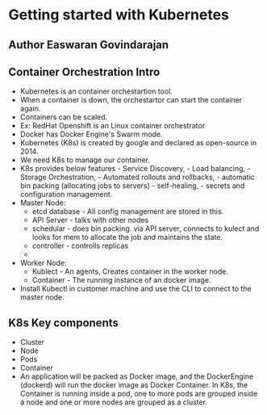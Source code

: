 # Getting started with Kubernetes
## Author Easwaran Govindarajan

 ## Container Orchestration Intro
 
 - Kubernetes is an container orchestartion tool.
 - When a container is down, the orchestartor can start the container again.
 - Containers can be scaled.
 - Ex: RedHat Openshift is an Linux container orchestrator
 - Docker has Docker Engine's Swarm mode.
 - Kubernetes (K8s) is created by google and declared as open-source in 2014.
 - We need K8s to manage our container.
 - K8s provides below features
        - Service Discovery, 
        - Load balancing, 
        - Storage Orchestration, 
        - Automated rollouts and rollbacks, 
        - automatic bin packing (allocating jobs to servers)
        - self-healing, 
        - secrets and configuration management.
 - Master Node:
    - etcd database - All config management are stored in this.
    - API Server - talks with other nodes
    - schedular - does bin packing. via API server, connects to kulect and looks for mem to allocate the job and maintains the state.
    - controller - controlls replicas
    - 
 - Worker Node:
    - Kublect - An agents, Creates container in the worker node.
    - Container - The running instance of an docker image.
 - Install Kubectl in customer machine and use the CLI to connect to the master node.

## K8s Key components

- Cluster
- Node
- Pods
- Container
- An application will be packed as Docker image, and the DockerEngine (dockerd) will run the docker image as Docker Container. In K8s, the Container is running inside a pod, one to more pods are grouped inside a node and one or more nodes are grouped as a cluster.
